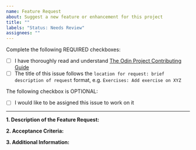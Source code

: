 ```yaml
---
name: Feature Request
about: Suggest a new feature or enhancement for this project
title: ""
labels: "Status: Needs Review"
assignees: ""
---
```


<!-- Thank you for taking the time to submit a new feature request to The Odin Project. In order to get issues closed in a reasonable amount of time, you must include a baseline of information about the feature/enhancement you are proposing. Please read this template in its entirety before filling it out to ensure that it is filled out correctly. -->

Complete the following REQUIRED checkboxes:

- [ ] I have thoroughly read and understand
      [The Odin Project Contributing Guide](https://github.com/TheOdinProject/theodinproject/blob/main/CONTRIBUTING.md)
- [ ] The title of this issue follows the
      `location for request: brief description of request` format, e.g.
      `Exercises: Add exercise on XYZ`

The following checkbox is OPTIONAL:

<!-- Completing this checkbox does not guarantee you will be assigned this issue, but rather lets us know you are interested in working on it. -->

- [ ] I would like to be assigned this issue to work on it

<hr>

**1. Description of the Feature Request:**

<!--
A clear and concise description of what the feature or enhancement is, including how it would be useful/beneficial or what problem(s) it would solve.
-->

**2. Acceptance Criteria:**

<!--
A list of checkbox items that explain the requirements needed to be met to resolve this request, e.g.:
- [ ] A theme toggle is present on the dashboard
- [ ] Clicking the theme toggle changes between light and dark
- [ ] A user's theme choice persists after leaving the website
 -->

**3. Additional Information:**

<!-- Any additional information about the feature request, such as a link to a Discord discussion, screenshots, etc. -->
